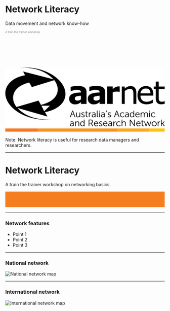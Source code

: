 # Network Literacy
Data movement and network know-how
<p style="font-size:0.6em; color:gray">A train the trainer workshop</p> 

<p>&nbsp;</p>
<p>&nbsp;</p>
<p>&nbsp;</p>

<img src="AARNet-specific/AARNet_logo_withtag_mono.png" align="bottom">
<img src="AARNet-specific/AARNet_OrangeBeam.png" align="bottom">

Note:
Network literacy is useful for research data managers and researchers. 

---
# Network Literacy

A train the trainer workshop on networking basics

![Single line](AARNet-specific/AARNet_single_line.png)

---

### Network features

- Point 1
- Point 2
- Point 3

---
### National network

![National network map](https://www.aarnet.edu.au/images/uploads/main/AARNet_International_Map_082017.png)

---
### International network

![International network map](https://www.aarnet.edu.au/images/uploads/main/AARNet_International_Map_082017.png)
